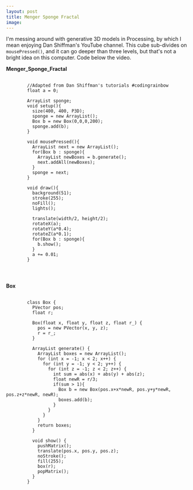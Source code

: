 ```yaml
---
layout: post
title: Menger Sponge Fractal
image: 
---
```


I'm messing around with generative 3D models in Processing, by which I mean enjoying Dan Shiffman's YouTube channel. This cube sub-divides on <code>mousePressed()</code>, and it can go deeper than three levels, but that's not a bright idea on this computer. Code below the video.

**Menger_Sponge_Fractal**
<pre>
	<code>
		//Adapted from Dan Shiffman's tutorials #codingrainbow
		float a = 0;

		ArrayList<Box> sponge;
		void setup(){
		  size(400, 400, P3D);
		  sponge = new ArrayList<Box>();
		  Box b = new Box(0,0,0,200);
		  sponge.add(b);
		}

		void mousePressed(){
		  ArrayList<Box> next = new ArrayList();
		  for(Box b : sponge){
		    ArrayList<Box> newBoxes = b.generate();
		    next.addAll(newBoxes);
		  }
		  sponge = next;
		}

		void draw(){
		  background(51);
		  stroke(255);
		  noFill();
		  lights();
		  
		  translate(width/2, height/2);
		  rotateX(a);
		  rotateY(a*0.4);
		  rotateZ(a*0.1);
		  for(Box b : sponge){
		    b.show();
		  }
		  a += 0.01;
		}
</pre>
</code>

**Box**
<pre>
	<code>
		class Box {
		  PVector pos;
		  float r;

		  Box(float x, float y, float z, float r_) {
		    pos = new PVector(x, y, z);
		    r = r_;
		  }

		  ArrayList<Box> generate() {
		    ArrayList<Box> boxes = new ArrayList<Box>();
		    for (int x = -1; x < 2; x++) {
		      for (int y = -1; y < 2; y++) {
		        for (int z = -1; z < 2; z++) {
		          int sum = abs(x) + abs(y) + abs(z);
		          float newR = r/3;
		          if(sum > 1){
		            Box b = new Box(pos.x+x*newR, pos.y+y*newR, pos.z+z*newR, newR);
		            boxes.add(b);
		          }
		        }
		      }
		    }
		    return boxes;
		  }

		  void show() {
		    pushMatrix();
		    translate(pos.x, pos.y, pos.z);
		    noStroke();
		    fill(255);
		    box(r);
		    popMatrix();
		  }
		}
	</code>
</pre>
